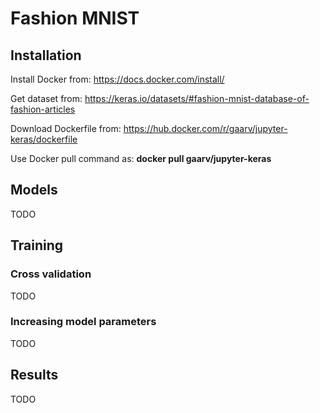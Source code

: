 # Fashion MNIST

## Installation

Install Docker from: https://docs.docker.com/install/

Get dataset from: https://keras.io/datasets/#fashion-mnist-database-of-fashion-articles

Download Dockerfile from: https://hub.docker.com/r/gaarv/jupyter-keras/dockerfile

Use Docker pull command as: **docker pull gaarv/jupyter-keras**

## Models
TODO
## Training
### Cross validation
TODO
### Increasing model parameters
TODO
## Results
TODO
